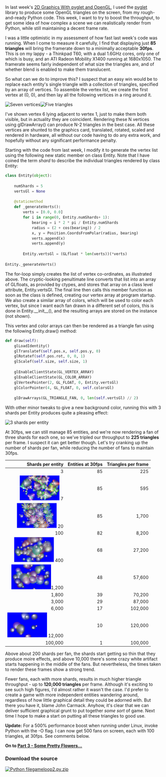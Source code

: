 <!--
.. title: pyglet week 2: Better Vertex Throughput
.. slug: pyglet-week-2-better-vertex-throughput
.. date: 2008-02-16 04:24:33-06:00
.. tags: software,python,graphics
.. link: 
.. description: 
.. type: text
-->


In last week's [2D Graphics With pyglet and OpenGL](/2d-graphics-with-pyglet-and-opengl),
I used the [pyglet](http://www.pyglet.org/) library to produce some OpenGL
triangles on the screen, from my rough-and-ready Python code. This week,
I want to try to boost the throughput, to get some idea of how complex a
scene we can realistically render from Python, while still maintaining a
decent frame rate.

I was a little optimistic in my assessment of how fast last week's code
was running. When I come to measure it carefully, I find that displaying
just **85 triangles** will bring the framerate down to a minimally
acceptable **30fps**. This is on my lappy - a Thinkpad T60, with a dual
1.6GHz cores, only one of which is busy, and an ATI Radeon Mobility
X1400 running at 1680x1050. The framerate seems fairly independent of
what size the triangles are, and of whether blend is enabled to make
them translucent.

So what can we do to improve this? I suspect that an easy win would be
to replace each entity's single triangle with a collection of triangles,
specified by an array of vertices. To assemble the vertex list, we
create the first vertex at (0, 0), and then lay all the following
vertices in a ring around it.

![Seven
vertices](/files/2008/02/points5.png)![Five
triangles](/files/2008/02/fan5.png)

I've shown vertex 6 lying adjacent to vertex 1, just to make them both
visible, but in actuality they are coincident. Rendering these N
vertices using glDrawArray() can produce N-2 triangles in the best case.
All these vertices are shunted to the graphics card, translated,
rotated, scaled and rendered in hardware, all without our code having to
do any extra work, and hopefully without any significant performance
penalty.

Starting with the code from last week, I modify it to generate the
vertex list using the following new static member on class Entity. Note
that I have coined the term *shard* to describe the individual triangles
rendered by class Entity:

``` python
class Entity(object):

    numShards = 5
    vertsGl = None

    @staticmethod
    def _generateVerts():
        verts = [0.0, 0.0]
        for i in range(0, Entity.numShards+ 1):
            bearing = i * 2 * pi / Entity.numShards
            radius = (2 + cos(bearing)) / 2
            x, y = Position.CoordsFromPolar(radius, bearing)
            verts.append(x)
            verts.append(y)

        Entity.vertsGl = (GLfloat * len(verts))(*verts)

Entity._generateVerts()
```

The for-loop simply creates the list of vertex co-ordinates, as
illustrated above. The cryptic-looking penultimate line converts that
list into an array of GLfloats, as provided by ctypes, and stores that
array on a class level attribute, Entity.vertsGl. The final line then
calls this member function as soon as the class is defined, creating our
vertex array at program startup. We also create a similar array of
colors, which will be used to color each vertex, but since I want each
fan drawn in a different set of colors, this is done in
Entity.\_\_init\_\_(), and the resulting arrays are stored on the
instance (not shown).

This vertex and color arrays can then be rendered as a triangle fan
using the following Entity.draw() method:

``` python
def draw(self):
    glLoadIdentity()
    glTranslatef(self.pos.x, self.pos.y, 0)
    glRotatef(self.pos.rot, 0, 0, 1)
    glScalef(self.size, self.size, 1)

    glEnableClientState(GL_VERTEX_ARRAY)
    glEnableClientState(GL_COLOR_ARRAY)
    glVertexPointer(2, GL_FLOAT, 0, Entity.vertsGl)
    glColorPointer(4, GL_FLOAT, 0, self.colorsGl)

    glDrawArrays(GL_TRIANGLE_FAN, 0, len(self.vertsGl) // 2)
```

With other minor tweaks to give a new background color, running this
with 3 shards per Entity produces quite a pleasing effect:

![3 shards per
entity](/files/2008/02/screenshot-3.png)

At 30fps, we can still manage 85 entities, and we're now rendering a fan
of three shards for each one, so we've tripled our throughput to **225
triangles** per frame. I suspect it can get better though. Let's try
cranking up the number of shards per fan, while reducing the number of
fans to maintain 30fps.

  Shards per entity | Entities at 30fps | Triangles per frame
  -----------------:|------------------:|-------------------:
  3                 | 85                | 225
  [![7 shards](/files/2008/02/7shards85ents.small.png)](/files/2008/02/7shards85ents.png) 7                 | 85                | 595
  [![20 shards](/files/2008/02/20shards85ents.small.png)](/files/2008/02/20shards85ents.png) 20                | 85                | 1,700
  100               | 82                | 8,200
  [![400 shards](/files/2008/02/400shards68ents.small.png)](/files/2008/02/400shards68ents.png) 400               | 68                | 27,200
  [![1200 shards](/files/2008/02/1200shards48ents.small.png)](/files/2008/02/1200shards48ents.png)1,200             | 48                | 57,600
  1,800             | 39                | 70,200
  3,000             | 29                | 87,000
  6,000             | 17                | 102,000
  [![](/files/2008/02/12000shards10ents.small.png)](/files/2008/02/12000shards10ents.png) 12,000 | 10                | 120,000
  100,000           | 1                 | 100,000

Above about 200 shards per fan, the shards start getting so thin that
they produce moire effects, and above 10,000 there's some crazy white
artifact starts happening in the middle of the fans. But nevertheless,
the times taken to render these frames show a strong trend.

Fewer fans, each with more shards, results in much higher triangle
throughput - up to **120,000 triangles** per frame. Although it's
exciting to see such high figures, I'd almost rather it wasn't the case.
I'd prefer to create a game with more independent entities wandering
around, regardless of how little graphical detail they could be adorned
with. But there you have it, blame John Carmack. Anyhow, it's clear that
we can deliver sufficient graphical grunt to put together *some sort* of
game. Next time I hope to make a start on putting all these triangles to
good use.

**Update:** For a 500% performance boost when running under Linux,
invoke Python with the -O flag. I can now get 500 fans on screen, each
with 100 triangles, at 30fps. See comments below.

**On to [Part 3 - Some Pretty Flowers...](http://tartley.com/?p=285)**

### Download the source

[![Python
file](/files/2008/02/doc-python.png)gameloop2.py.zip](/files/2008/02/gameloop2py.zip "gameloop2.py.zip")

